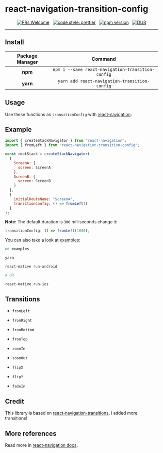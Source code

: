 # react-navigation-transition-config

<div align="center">

[![PRs Welcome](https://img.shields.io/badge/PRs-welcome-brightgreen.svg)](CONTRIBUTING.md#pull-requests) &nbsp; [![code style: prettier](https://img.shields.io/badge/code_style-prettier-ff69b4.svg?style=flat)](https://github.com/prettier/prettier) &nbsp; [![npm version](https://badge.fury.io/js/react-navigation-transition-config.svg)](https://badge.fury.io/js/react-navigation-transition-config) &nbsp; [![DUB](https://img.shields.io/dub/l/vibe-d.svg)](https://github.com/MohamadKh75/react-navigation-transition-config/blob/master/LICENSE)

</div>

---

## Install

| Package Manager |                      Command                      |
| :-------------: | :-----------------------------------------------: |
|     **npm**     | `npm i --save react-navigation-transition-config` |
|    **yarn**     |   `yarn add react-navigation-transition-config`   |

## Usage

Use these functions as `transitionConfig` with [react-navigation](https://reactnavigation.org/):

## Example

```javascript
import { createStackNavigator } from "react-navigation";
import { fromLeft } from "react-navigation-transition-config";

const rootStack = createStackNavigator(
  {
    ScreenA: {
      screen: ScreenA
    },
    ScreenB: {
      screen: ScreenB
    }
  },
  {
    initialRouteName: "ScreenA",
    transitionConfig: () => fromLeft()
  }
);
```

**Note:**
The default duration is `300` milliseconds change it:

```javascript
transitionConfig: () => fromLeft(1000),
```

You can also take a look at [examples](./examples):

```bash
cd examples

yarn

react-native run-android

# OR

react-native run-ios
```

## Transitions

- `fromLeft`

- `fromRight`

- `fromBottom`

- `fromTop`

* `zoomIn`

* `zoomOut`

* `flipX`

* `flipY`

* `fadeIn`

## Credit

This library is based on [react-navigation-transitions](https://github.com/plmok61/react-navigation-transitions). I added more transitions!

## More references

Read more in [react-navigation docs](https://reactnavigation.org/docs/en/stack-navigator.html).
